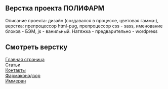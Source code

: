 ## Верстка проекта ПОЛИФАРМ
Описание проекта: дизайн (создавался в процессе, цветовая гамма:), 
верстка: препроцессор html-pug, препроцессор css - sass, именование блоков - БЭМ, js - ванильный.
Натяжка - предварительно - wordpress

## Смотреть верстку

[Главная страница](https://uldalex.github.io/POLYLUB/build/index.html)<br>
[Статьи](https://uldalex.github.io/POLYLUB/build/article.html)<br>
[Контакты](https://uldalex.github.io/POLYLUB/build/contact.html)<br>
[Фармаконадзор](https://uldalex.github.io/POLYLUB/build/farm.html)<br>
[Иммеран](https://uldalex.github.io/POLYLUB/build/product.html)<br>

